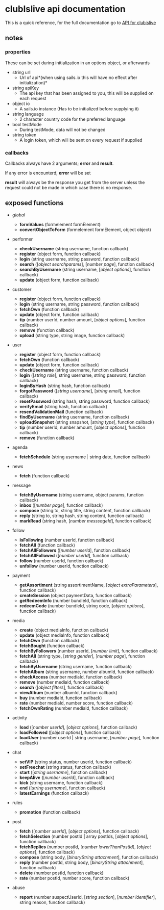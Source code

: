 # clubIslive api documentation

This is a quick reference, for the full documentation go to [API for clubislive](https://apidocs.clubislive.nl/)

## notes

### properties
These can be set during initialization in an options object, or afterwards

* string url
  * Url of api*(when using sails.io this will have no effect after initialization)*
* string apiKey
  * The api key that has been assigned to you, this will be supplied on each request
* object io
  * A sails.io instance (Has to be initialized before supplying it)
* string language
  * 2 character country code for the preferred language
* bool testMode
  * During testMode, data will not be changed
* string token
  * A login token, which will be sent on every request if supplied

### callbacks

Callbacks always have 2 arguments; **error** and **result**.

If any error is encounterd, **error** will be set

**result** will always be the response you get from the server unless the request could not be made in which case there is no response.

## exposed functions

* *global*
  * **formValues** (formelement formElement)
  * **convertObjectToForm** (formelement formElement, object object)

* performer
  * **checkUsername** (string username, function callback)
  * **register** (object form, function callback)
  * **login** (string username, string password, function callback)
  * **search** ([*object searchparams*], [*number page*], function callback)
  * **searchByUsername** (string username, [*object options*], function callback)
  * **update** (object form, function callback)

* customer
  * **register** (object form, function callback)
  * **login** (string username, string password, function callback)
  * **fetchOwn** (function callback)
  * **update** (object form, function callback)
  * **tip** (number userId, number amount, [*object options*], function callback)
  * **remove** (function callback)
  * **upload** (string type, string image, function callback)

* user
  * **register** (object form, function callback)
  * **fetchOwn** (function callback)
  * **update** (object form, function callback)
  * **checkUsername** (string username, function callback)
  * **login** ([*string role*], string username, string password, function callback)
  * **loginByHash** (string hash, function callback)
  * **forgotPassword** ([*string username*], [*string email*], function callback)
  * **resetPassword** (string hash, string password, function callback)
  * **verifyEmail** (string hash, function callback)
  * **resendValidationMail** (function callback)
  * **findByUsername** (string username, function callback)
  * **uploadSnapshot** (string snapshot, [*string type*], function callback)
  * **tip** (number userId, number amount, [*object options*], function callback)
  * **remove** (function callback)

* agenda
  * **fetchSchedule** (string username | string date, function callback)

* news
  * **fetch** (function callback)

* message
  * **fetchByUsername** (string username, object params, function callback)
  * **inbox** ([*number page*], function callback)
  * **compose** (string to, string title, string content, function callback)
  * **reply** (string to, string hash, string content, function callback)
  * **markRead** (string hash, [*number messsageId*], function callback)

* follow
  * **isFollowing** (number userId, function callback)
  * **fetchAll** (function callback)
  * **fetchAllFollowers** ([*number userId*], function callback)
  * **fetchAllFollowed** ([*number userId*], function callback)
  * **follow** (number userId, function callback)
  * **unfollow** (number userId, function callback)

* payment
  * **getAssortiment** (string assortimentName, [*object extraParameters*], function callback)
  * **createSession** (object paymentData, function callback)
  * **getRedeemInfo** (number bundleId, function callback)
  * **redeemCode** (number bundleId, string code, [*object options*], function callback)

* media
  * **create** (object mediaInfo, function callback)
  * **update** (object mediaInfo, function callback)
  * **fetchOwn** (function callback)
  * **fetchBought** (function callback)
  * **fetchByFollowers** (number userId, [*number limit*], function callback)
  * **fetchAll** (string type, [*string gender*], [*number page*], function callback)
  * **fetchByUsername** (string username, function callback)
  * **fetchAlbum** (string username, number albumId, function callback)
  * **checkAccess** (number mediaId, function callback)
  * **remove** (number mediaId, function callback)
  * **search** ([*object filters*], function callback)
  * **viewAlbum** (number albumId, function callback)
  * **buy** (number mediaId, function callback)
  * **rate** (number mediaId, number score, function callback)
  * **fetchOwnRating** (number mediaId, function callback)

* activity
  * **load** ([*number userId*], [*object options*], function callback)
  * **loadFollowed** ([*object options*], function callback)
  * **loadUser** (number userId | string username, [*number page*], function callback)

* chat
  * **setVIP** (string status, number userId, function callback)
  * **setFreechat** (string status, function callback)
  * **start** ([*string username*], function callback)
  * **keepAlive** ([*number userId*], function callback)
  * **kick** (string username, function callback)
  * **end** ([*string username*], function callback)
  * **latestEarnings** (function callback)

* rules
  * **promotion** (function callback)

* post
  * **fetch** ([*number userId*], [*object options*], function callback)
  * **fetchSelection** (number postId | array postIds, [*object options*], function callback)
  * **fetchReplies** (number postId, [*number lowerThanPostId*], [*object options*], function callback)
  * **compose** (string body, [*binaryString attachment*], function callback)
  * **reply** (number postId, string body, [*binaryString attachment*], function callback)
  * **delete** (number postId, function callback)
  * **rate** (number postId, number score, function callback)

* abuse
  * **report** (number suspectUserId, [*string section*], [*number identifier*], string reason, function callback)
